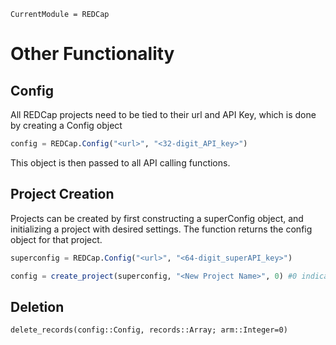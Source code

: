 ```@meta
CurrentModule = REDCap
```
# Other Functionality

## Config

All REDCap projects need to be tied to their url and API Key, which is done by creating a Config object
```julia
config = REDCap.Config("<url>", "<32-digit_API_key>")
```
This object is then passed to all API calling functions. 


## Project Creation

Projects can be created by first constructing a superConfig object, and initializing a project with desired settings. The function returns the config object for that project.

```julia
superconfig = REDCap.Config("<url>", "<64-digit_superAPI_key>")

config = create_project(superconfig, "<New Project Name>", 0) #0 indicates a test project
```


## Deletion

```@docs
delete_records(config::Config, records::Array; arm::Integer=0)
```